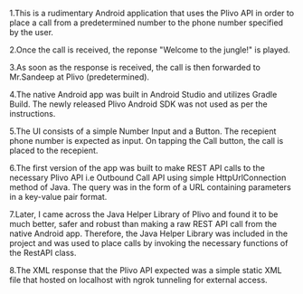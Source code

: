 1.This is a rudimentary Android application that uses the Plivo API in order to place a call from a predetermined number to the phone number specified by the user.

2.Once the call is received, the reponse "Welcome to the jungle!" is played.

3.As soon as the response is received, the call is then forwarded to Mr.Sandeep at Plivo (predetermined).

4.The native Android app was built in Android Studio and utilizes Gradle Build. The newly released Plivo Android SDK was not used as per the instructions.

5.The UI consists of a simple Number Input and a Button. The recepient phone number is expected as input. On tapping the Call button, the call is placed to the recepient.

6.The first version of the app was built to make REST API calls to the necessary Plivo API i.e Outbound Call API using simple HttpUrlConnection method of Java. The query was in the form of a URL containing parameters in a key-value pair format.

7.Later, I came across the Java Helper Library of Plivo and found it to be much better, safer and robust than making a raw REST API call from the native Android app. Therefore, the Java Helper Library was included in the project and was used to place calls by invoking the necessary functions of the RestAPI class.

8.The XML response that the Plivo API expected was a simple static XML file that hosted on localhost with ngrok tunneling for external access.
